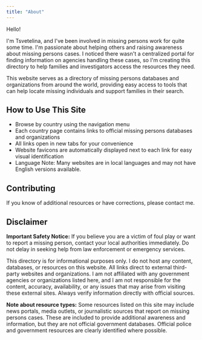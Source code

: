 ```yaml
---
title: "About"
---
```


Hello!

I'm Tsvetelina, and I've been involved in missing persons work for quite some time. I'm passionate about helping others and raising awareness about missing persons cases. I noticed there wasn't a centralized portal for finding information on agencies handling these cases, so I'm creating this directory to help families and investigators access the resources they need.

This website serves as a directory of missing persons databases and organizations from around the world, providing easy access to tools that can help locate missing individuals and support families in their search.

## How to Use This Site

- Browse by country using the navigation menu
- Each country page contains links to official missing persons databases and organizations
- All links open in new tabs for your convenience
- Website favicons are automatically displayed next to each link for easy visual identification
- Language Note: Many websites are in local languages and may not have English versions available.

## Contributing

If you know of additional resources or have corrections, please contact me.

## Disclaimer

**Important Safety Notice:** If you believe you are a victim of foul play or want to report a missing person, contact your local authorities immediately. Do not delay in seeking help from law enforcement or emergency services.

This directory is for informational purposes only. I do not host any content, databases, or resources on this website. All links direct to external third-party websites and organizations. I am not affiliated with any government agencies or organizations listed here, and I am not responsible for the content, accuracy, availability, or any issues that may arise from visiting these external sites. Always verify information directly with official sources.

**Note about resource types:** Some resources listed on this site may include news portals, media outlets, or journalistic sources that report on missing persons cases. These are included to provide additional awareness and information, but they are not official government databases. Official police and government resources are clearly identified where possible.
